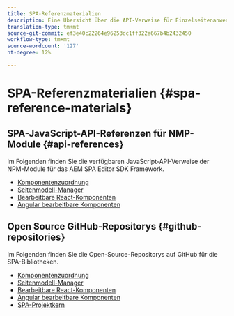 ```yaml
---
title: SPA-Referenzmaterialien
description: Eine Übersicht über die API-Verweise für Einzelseitenanwendungen und Quellcode-Repositorys
translation-type: tm+mt
source-git-commit: ef3e40c22264e96253dc1ff322a667b4b2432450
workflow-type: tm+mt
source-wordcount: '127'
ht-degree: 12%

---
```



# SPA-Referenzmaterialien {#spa-reference-materials}

## SPA-JavaScript-API-Referenzen für NMP-Module {#api-references}

Im Folgenden finden Sie die verfügbaren JavaScript-API-Verweise der NPM-Module für das AEM SPA Editor SDK Framework.

* [Komponentenzuordnung](https://www.npmjs.com/package/@adobe/aem-spa-component-mapping)
* [Seitenmodell-Manager](https://www.npmjs.com/package/@adobe/aem-spa-model-manager)
* [Bearbeitbare React-Komponenten](https://www.npmjs.com/package/@adobe/aem-react-editable-components)
* [Angular bearbeitbare Komponenten](https://www.npmjs.com/package/@adobe/aem-angular-editable-components)

## Open Source GitHub-Repositorys {#github-repositories}

Im Folgenden finden Sie die Open-Source-Repositorys auf GitHub für die SPA-Bibliotheken.

* [Komponentenzuordnung](https://github.com/adobe/aem-spa-component-mapping)
* [Seitenmodell-Manager](https://github.com/adobe/aem-spa-page-model-manager)
* [Bearbeitbare React-Komponenten](https://github.com/adobe/aem-react-editable-components)
* [Angular bearbeitbare Komponenten](https://github.com/adobe/aem-angular-editable-components)
* [SPA-Projektkern](https://github.com/adobe/aem-spa-project-core)
